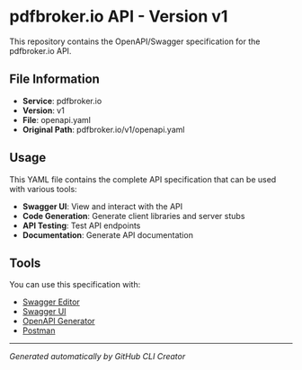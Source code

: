 # pdfbroker.io API - Version v1

This repository contains the OpenAPI/Swagger specification for the pdfbroker.io API.

## File Information

- **Service**: pdfbroker.io
- **Version**: v1
- **File**: openapi.yaml
- **Original Path**: pdfbroker.io/v1/openapi.yaml

## Usage

This YAML file contains the complete API specification that can be used with various tools:

- **Swagger UI**: View and interact with the API
- **Code Generation**: Generate client libraries and server stubs
- **API Testing**: Test API endpoints
- **Documentation**: Generate API documentation

## Tools

You can use this specification with:

- [Swagger Editor](https://editor.swagger.io/)
- [Swagger UI](https://swagger.io/tools/swagger-ui/)
- [OpenAPI Generator](https://openapi-generator.tech/)
- [Postman](https://www.postman.com/)

---

*Generated automatically by GitHub CLI Creator*
